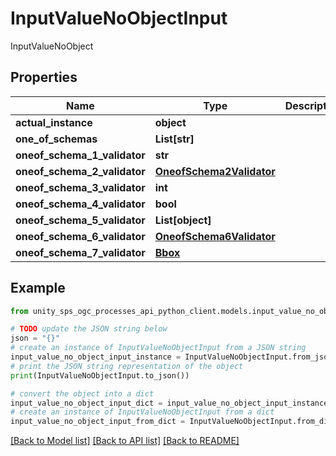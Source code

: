 # InputValueNoObjectInput

InputValueNoObject

## Properties

Name | Type | Description | Notes
------------ | ------------- | ------------- | -------------
**actual_instance** | **object** |  | [optional]
**one_of_schemas** | **List[str]** |  | [optional]
**oneof_schema_1_validator** | **str** |  | [optional]
**oneof_schema_2_validator** | [**OneofSchema2Validator**](OneofSchema2Validator.md) |  | [optional]
**oneof_schema_3_validator** | **int** |  | [optional]
**oneof_schema_4_validator** | **bool** |  | [optional]
**oneof_schema_5_validator** | **List[object]** |  | [optional]
**oneof_schema_6_validator** | [**OneofSchema6Validator**](OneofSchema6Validator.md) |  | [optional]
**oneof_schema_7_validator** | [**Bbox**](Bbox.md) |  | [optional]

## Example

```python
from unity_sps_ogc_processes_api_python_client.models.input_value_no_object_input import InputValueNoObjectInput

# TODO update the JSON string below
json = "{}"
# create an instance of InputValueNoObjectInput from a JSON string
input_value_no_object_input_instance = InputValueNoObjectInput.from_json(json)
# print the JSON string representation of the object
print(InputValueNoObjectInput.to_json())

# convert the object into a dict
input_value_no_object_input_dict = input_value_no_object_input_instance.to_dict()
# create an instance of InputValueNoObjectInput from a dict
input_value_no_object_input_from_dict = InputValueNoObjectInput.from_dict(input_value_no_object_input_dict)
```
[[Back to Model list]](../README.md#documentation-for-models) [[Back to API list]](../README.md#documentation-for-api-endpoints) [[Back to README]](../README.md)
